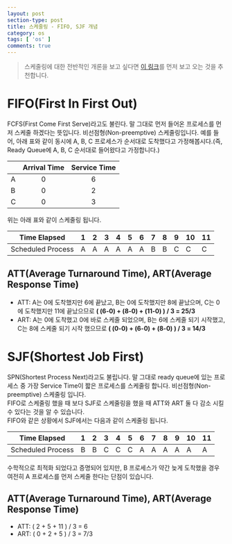 ```yaml
---
layout: post
section-type: post
title: 스케줄링 - FIFO, SJF 개념
category: os
tags: [ 'os' ]
comments: true
---
```


> 스케줄링에 대한 전반적인 개론을 보고 싶다면 [이 링크](https://wkdtjsgur100.github.io/scheduling-1/)를 먼저 보고 오는 것을 추천합니다.

# FIFO(First In First Out)

FCFS(First Come First Serve)라고도 불린다. 말 그대로 먼저 들어온 프로세스를 먼저 스케줄 하겠다는 뜻입니다. 비선점형(Non-preemptive) 스케줄링입니다. 예를 들어, 아래 표와 같이 동시에 A, B, C 프로세스가 순서대로 도착했다고 가정해봅시다.(즉, Ready Queue에 A, B, C 순서대로 들어왔다고 가정합니다.)

|     | Arrival Time | Service Time |
| :-- | :----------: | :----------: |
| A   |            0 |            6 |
| B   |            0 |            2 |
| C   |            0 |            3 |

위는 아래 표와 같이 스케줄링 됩니다.  

| Time Elapsed |1|2|3|4|5|6|7|8|9|10|11|
| ------------ |-|-|-|-|-|-|-|-|-|-|-|
| Scheduled Process |A|A|A| A| A| A| B| B| C|C|C|

## ATT(Average Turnaround Time), ART(Average Response Time)

- ATT: A는 0에 도착했지만 6에 끝났고, B는 0에 도착했지만 8에 끝났으며, C는 0에 도착했지만 11에 끝났으므로 **( (6-0) + (8-0) + (11-0) ) / 3 = 25/3**
- ART: A는 0에 도착했고 0에 바로 스케줄 되었으며, B는 6에 스케줄 되기 시작했고, C는 8에 스케줄 되기 시작 했으므로 **( (0-0) + (6-0) + (8-0) ) / 3 = 14/3**

# SJF(Shortest Job First)

SPN(Shortest Process Next)라고도 불립니다. 말 그대로 ready queue에 있는 프로세스 중 가장 Service Time이 짧은 프로세스를 스케줄링 합니다. 비선점형(Non-preemptive) 스케줄링 입니다.  
FIFO로 스케줄링 했을 때 보다 SJF로 스케줄링을 했을 때 ATT와 ART 둘 다 감소 시킬 수 있다는 것을 알 수 있습니다.  
FIFO와 같은 상황에서 SJF에서는 다음과 같이 스케줄링 됩니다.  

| Time Elapsed |1|2|3|4|5|6|7|8|9|10|11|
| ------------ |-|-|-|-|-|-|-|-|-|-|-|
| Scheduled Process |B|B|C| C| C| A| A| A| A|A|A|

수학적으로 최적화 되었다고 증명되어 있지만, B 프로세스가 약간 늦게 도착했을 경우 여전히 A 프로세스를 먼저 스케줄 한다는 단점이 있습니다.

## ATT(Average Turnaround Time), ART(Average Response Time)

- ATT: ( 2 + 5 + 11 ) / 3 = 6
- ART: ( 0 + 2 + 5 ) / 3 = 7/3
